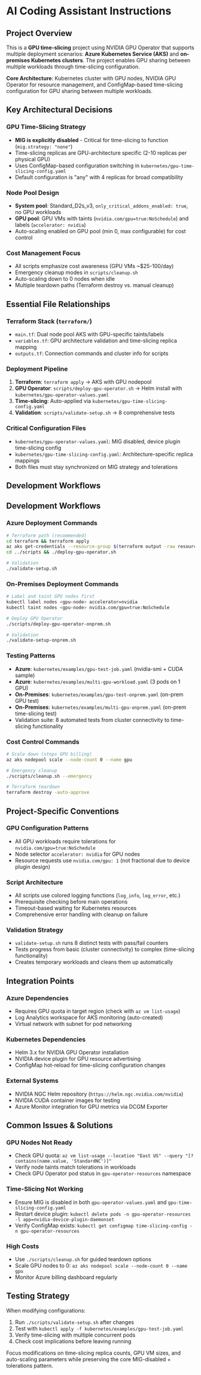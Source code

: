 # AI Coding Assistant Instructions

## Project Overview

This is a **GPU time-slicing** project using NVIDIA GPU Operator that supports multiple deployment scenarios: **Azure Kubernetes Service (AKS)** and **on-premises Kubernetes clusters**. The project enables GPU sharing between multiple workloads through time-slicing configuration.

**Core Architecture**: Kubernetes cluster with GPU nodes, NVIDIA GPU Operator for resource management, and ConfigMap-based time-slicing configuration for GPU sharing between multiple workloads.

## Key Architectural Decisions

### GPU Time-Slicing Strategy

- **MIG is explicitly disabled** - Critical for time-slicing to function (`mig.strategy: "none"`)
- Time-slicing replicas are GPU-architecture specific (2-10 replicas per physical GPU)
- Uses ConfigMap-based configuration switching in `kubernetes/gpu-time-slicing-config.yaml`
- Default configuration is "any" with 4 replicas for broad compatibility

### Node Pool Design

- **System pool**: Standard_D2s_v3, `only_critical_addons_enabled: true`, no GPU workloads
- **GPU pool**: GPU VMs with taints (`nvidia.com/gpu=true:NoSchedule`) and labels (`accelerator: nvidia`)
- Auto-scaling enabled on GPU pool (min 0, max configurable) for cost control

### Cost Management Focus

- All scripts emphasize cost awareness (GPU VMs ~$25-100/day)
- Emergency cleanup modes in `scripts/cleanup.sh`
- Auto-scaling down to 0 nodes when idle
- Multiple teardown paths (Terraform destroy vs. manual cleanup)

## Essential File Relationships

### Terraform Stack (`terraform/`)

- `main.tf`: Dual node pool AKS with GPU-specific taints/labels
- `variables.tf`: GPU architecture validation and time-slicing replica mapping
- `outputs.tf`: Connection commands and cluster info for scripts

### Deployment Pipeline

1. **Terraform**: `terraform apply` → AKS with GPU nodepool
2. **GPU Operator**: `scripts/deploy-gpu-operator.sh` → Helm install with `kubernetes/gpu-operator-values.yaml`
3. **Time-slicing**: Auto-applied via `kubernetes/gpu-time-slicing-config.yaml`
4. **Validation**: `scripts/validate-setup.sh` → 8 comprehensive tests

### Critical Configuration Files

- `kubernetes/gpu-operator-values.yaml`: MIG disabled, device plugin time-slicing config
- `kubernetes/gpu-time-slicing-config.yaml`: Architecture-specific replica mappings
- Both files must stay synchronized on MIG strategy and tolerations

## Development Workflows

## Development Workflows

### Azure Deployment Commands

```bash
# Terraform path (recommended)
cd terraform && terraform apply
az aks get-credentials --resource-group $(terraform output -raw resource_group_name) --name $(terraform output -raw cluster_name)
cd ../scripts && ./deploy-gpu-operator.sh

# Validation
./validate-setup.sh
```

### On-Premises Deployment Commands

```bash
# Label and taint GPU nodes first
kubectl label nodes <gpu-node> accelerator=nvidia
kubectl taint nodes <gpu-node> nvidia.com/gpu=true:NoSchedule

# Deploy GPU Operator
./scripts/deploy-gpu-operator-onprem.sh

# Validation
./validate-setup-onprem.sh
```

### Testing Patterns

- **Azure**: `kubernetes/examples/gpu-test-job.yaml` (nvidia-smi + CUDA sample)
- **Azure**: `kubernetes/examples/multi-gpu-workload.yaml` (3 pods on 1 GPU)
- **On-Premises**: `kubernetes/examples/gpu-test-onprem.yaml` (on-prem GPU test)
- **On-Premises**: `kubernetes/examples/multi-gpu-onprem.yaml` (on-prem time-slicing test)
- Validation suite: 8 automated tests from cluster connectivity to time-slicing functionality

### Cost Control Commands

```bash
# Scale down (stops GPU billing)
az aks nodepool scale --node-count 0 --name gpu

# Emergency cleanup
./scripts/cleanup.sh --emergency

# Terraform teardown
terraform destroy -auto-approve
```

## Project-Specific Conventions

### GPU Configuration Patterns

- All GPU workloads require tolerations for `nvidia.com/gpu=true:NoSchedule`
- Node selector `accelerator: nvidia` for GPU nodes
- Resource requests use `nvidia.com/gpu: 1` (not fractional due to device plugin design)

### Script Architecture

- All scripts use colored logging functions (`log_info`, `log_error`, etc.)
- Prerequisite checking before main operations
- Timeout-based waiting for Kubernetes resources
- Comprehensive error handling with cleanup on failure

### Validation Strategy

- `validate-setup.sh` runs 8 distinct tests with pass/fail counters
- Tests progress from basic (cluster connectivity) to complex (time-slicing functionality)
- Creates temporary workloads and cleans them up automatically

## Integration Points

### Azure Dependencies

- Requires GPU quota in target region (check with `az vm list-usage`)
- Log Analytics workspace for AKS monitoring (auto-created)
- Virtual network with subnet for pod networking

### Kubernetes Dependencies

- Helm 3.x for NVIDIA GPU Operator installation
- NVIDIA device plugin for GPU resource advertising
- ConfigMap hot-reload for time-slicing configuration changes

### External Systems

- NVIDIA NGC Helm repository (`https://helm.ngc.nvidia.com/nvidia`)
- NVIDIA CUDA container images for testing
- Azure Monitor integration for GPU metrics via DCGM Exporter

## Common Issues & Solutions

### GPU Nodes Not Ready

- Check GPU quota: `az vm list-usage --location "East US" --query "[?contains(name.value, 'StandardNC')]"`
- Verify node taints match tolerations in workloads
- Check GPU Operator pod status in `gpu-operator-resources` namespace

### Time-Slicing Not Working

- Ensure MIG is disabled in both `gpu-operator-values.yaml` and `gpu-time-slicing-config.yaml`
- Restart device plugin: `kubectl delete pods -n gpu-operator-resources -l app=nvidia-device-plugin-daemonset`
- Verify ConfigMap exists: `kubectl get configmap time-slicing-config -n gpu-operator-resources`

### High Costs

- Use `./scripts/cleanup.sh` for guided teardown options
- Scale GPU nodes to 0: `az aks nodepool scale --node-count 0 --name gpu`
- Monitor Azure billing dashboard regularly

## Testing Strategy

When modifying configurations:

1. Run `./scripts/validate-setup.sh` after changes
2. Test with `kubectl apply -f kubernetes/examples/gpu-test-job.yaml`
3. Verify time-slicing with multiple concurrent pods
4. Check cost implications before leaving running

Focus modifications on time-slicing replica counts, GPU VM sizes, and auto-scaling parameters while preserving the core MIG-disabled + tolerations pattern.
